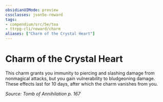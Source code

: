 ```yaml
---
obsidianUIMode: preview
cssclasses: json5e-reward
tags:
- compendium/src/5e/toa
- ttrpg-cli/reward/charm
aliases: ["Charm of the Crystal Heart"]
---
```

# Charm of the Crystal Heart

This charm grants you immunity to piercing and slashing damage from nonmagical attacks, but you gain vulnerability to bludgeoning damage. These effects last for 10 days, after which the charm vanishes from you.

*Source: Tomb of Annihilation p. 167*